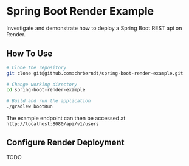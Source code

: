 # Spring Boot Render Example

Investigate and demonstrate how to deploy a Spring Boot REST api on Render.

## How To Use

```bash	
# Clone the repository
git clone git@github.com:chrberndt/spring-boot-render-example.git

# Change working directory
cd spring-boot-render-example

# Build and run the application
./gradlew bootRun
```

The example endpoint can then be accessed at `http://localhost:8080/api/v1/users`

## Configure Render Deployment

TODO
